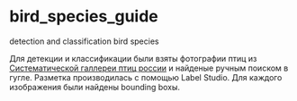 # bird_species_guide
detection and classification bird species


Для детекции и классификации были взяты фотографии птиц из [Систематической галлереи птиц россии](http://www.rbcu.ru/birdclass/) и найденые ручным поиском в гугле.
Разметка производилась с помощью Label Studio. Для каждого изображения были найдены bounding boxы.
